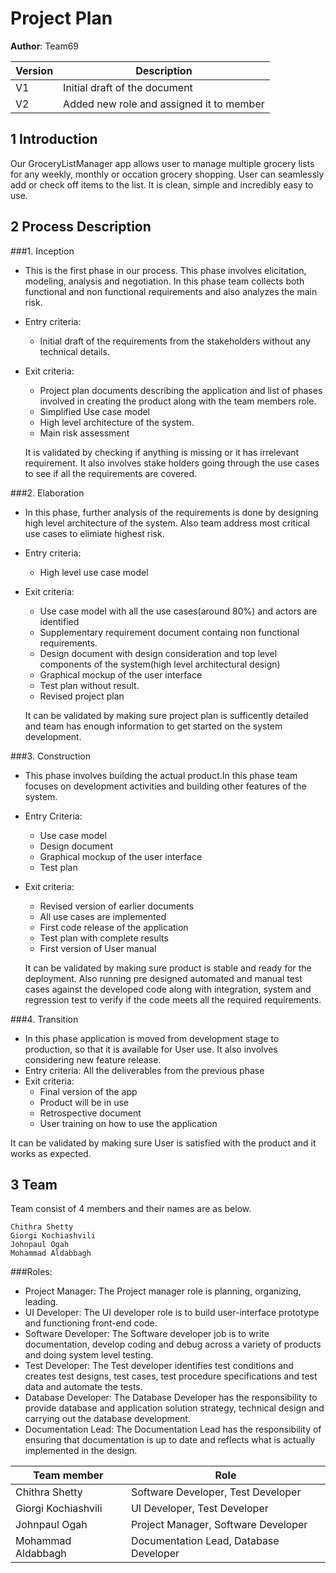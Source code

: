 # Project Plan


**Author**: Team69

| Version   | Description                              | 
| ----------|------------------------------------------|
| V1        | Initial draft of the document            |
| V2        | Added new role and assigned it to member |

## 1 Introduction
Our GroceryListManager app allows user to manage multiple grocery lists for any weekly, monthly or occation grocery shopping. User can seamlessly add or check off items to the list. It is clean, simple and incredibly easy to use.

## 2 Process Description


###1. Inception
	
- This is the first phase in our process. This phase involves elicitation, modeling, analysis and negotiation. In this phase team collects both functional and non functional requirements and also analyzes the main risk.
- Entry criteria: 
	- Initial draft of the requirements from the stakeholders without any technical details.
- Exit criteria: 
	- Project plan documents describing the application and list of phases involved in creating the product along with the team members role.
	- Simplified Use case model 
	- High level architecture of the system.
	- Main risk assessment
	
	It is validated by checking if anything is missing or it has irrelevant requirement. It also involves stake holders going through the use cases to see if all the requirements are covered.

###2. Elaboration

- In this phase, further analysis of the requirements is done by designing high level architecture of the system. Also team address most critical use cases to elimiate highest risk.
- Entry criteria:
	- High level use case model
- Exit criteria:
	- Use case model with all the use cases(around 80%) and actors are identified
	- Supplementary requirement document containg non functional requirements. 
	-  Design document with design consideration and top level components of the system(high level architectural design)
	-  Graphical mockup of the user interface
	-  Test plan without result.
	-  Revised project plan
	
	It can be validated by making sure project plan is sufficently detailed and team has enough information to get started on the system development.


###3. Construction

- This phase involves building the actual product.In this phase team focuses on development activities and building other features of the system. 
- Entry Criteria:
	- Use case model
	- Design document
	- Graphical mockup of the user interface
	- Test plan
- Exit criteria:
	- Revised version of earlier documents
	- All use cases are implemented
	- First code release of the application
	- Test plan with complete results
	- First version of User manual

	It can be validated by making sure product is stable and ready for the deployment. Also running pre designed automated and manual test cases against the developed code along with integration, system and regression test to verify if the code meets all the required requirements.

###4. Transition

- In this phase application is moved from development stage to production, so that it is available for User use. It also involves considering new feature release.
- Entry criteria: All the deliverables from the previous phase
- Exit criteria: 
	- Final version of the app 
	- Product will be in use
	- Retrospective document
	- User training on how to use the application

It can be validated by making sure User is satisfied with the product and it works as expected.

	

## 3 Team

Team consist of 4 members and their names are as below.

  	Chithra Shetty
	Giorgi Kochiashvili
	Johnpaul Ogah
	Mohammad Aldabbagh 
	
###Roles:
- Project Manager:	The Project manager role is planning, organizing, leading.
- UI Developer: The UI developer role is to build user-interface prototype and functioning front-end code. 
- Software Developer: The Software developer job is to write documentation, develop coding and debug across a variety of products and doing system level testing.
- Test Developer: The Test developer identifies test conditions and creates test designs, test cases, test procedure specifications and test data and automate the tests.
- Database Developer: The Database Developer has the responsibility to provide database and application solution strategy, technical design and carrying out the database development.
- Documentation Lead: The Documentation Lead has the responsibility of ensuring that documentation is up to date and reflects what is actually implemented in the design.

Team member | Role
------------ | -------------
Chithra Shetty | Software Developer, Test Developer
Giorgi Kochiashvili| UI Developer, Test Developer
Johnpaul Ogah|Project Manager, Software Developer
Mohammad Aldabbagh|Documentation Lead, Database Developer